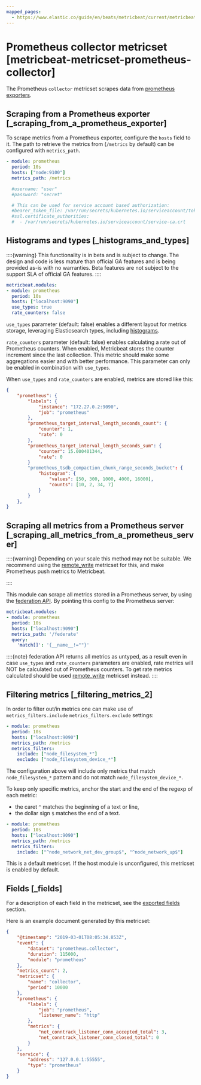```yaml
---
mapped_pages:
  - https://www.elastic.co/guide/en/beats/metricbeat/current/metricbeat-metricset-prometheus-collector.html
---
```


<!-- This file is generated! See scripts/mage/docs_collector.go -->

# Prometheus collector metricset [metricbeat-metricset-prometheus-collector]

The Prometheus `collector` metricset scrapes data from [prometheus exporters](https://prometheus.io/docs/instrumenting/exporters/).


## Scraping from a Prometheus exporter [_scraping_from_a_prometheus_exporter]

To scrape metrics from a Prometheus exporter, configure the `hosts` field to it. The path to retrieve the metrics from (`/metrics` by default) can be configured with `metrics_path`.

```yaml
- module: prometheus
  period: 10s
  hosts: ["node:9100"]
  metrics_path: /metrics

  #username: "user"
  #password: "secret"

  # This can be used for service account based authorization:
  #bearer_token_file: /var/run/secrets/kubernetes.io/serviceaccount/token
  #ssl.certificate_authorities:
  #  - /var/run/secrets/kubernetes.io/serviceaccount/service-ca.crt
```


## Histograms and types [_histograms_and_types]

::::{warning}
This functionality is in beta and is subject to change. The design and code is less mature than official GA features and is being provided as-is with no warranties. Beta features are not subject to the support SLA of official GA features.
::::


```yaml
metricbeat.modules:
- module: prometheus
  period: 10s
  hosts: ["localhost:9090"]
  use_types: true
  rate_counters: false
```

`use_types` parameter (default: false) enables a different layout for metrics storage, leveraging Elasticsearch types, including [histograms](elasticsearch://reference/elasticsearch/mapping-reference/histogram.md).

`rate_counters` parameter (default: false) enables calculating a rate out of Prometheus counters. When enabled, Metricbeat stores the counter increment since the last collection. This metric should make some aggregations easier and with better performance. This parameter can only be enabled in combination with `use_types`.

When `use_types` and `rate_counters` are enabled, metrics are stored like this:

```json
{
    "prometheus": {
        "labels": {
            "instance": "172.27.0.2:9090",
            "job": "prometheus"
        },
        "prometheus_target_interval_length_seconds_count": {
            "counter": 1,
            "rate": 0
        },
        "prometheus_target_interval_length_seconds_sum": {
            "counter": 15.000401344,
            "rate": 0
        }
        "prometheus_tsdb_compaction_chunk_range_seconds_bucket": {
            "histogram": {
                "values": [50, 300, 1000, 4000, 16000],
                "counts": [10, 2, 34, 7]
            }
        }
    },
}
```


## Scraping all metrics from a Prometheus server [_scraping_all_metrics_from_a_prometheus_server]

::::{warning}
Depending on your scale this method may not be suitable. We recommend using the [remote_write](/reference/metricbeat/metricbeat-metricset-prometheus-remote_write.md) metricset for this, and make Prometheus push metrics to Metricbeat.

::::


This module can scrape all metrics stored in a Prometheus server, by using the [federation API](https://prometheus.io/docs/prometheus/latest/federation/). By pointing this config to the Prometheus server:

```yaml
metricbeat.modules:
- module: prometheus
  period: 10s
  hosts: ["localhost:9090"]
  metrics_path: '/federate'
  query:
    'match[]': '{__name__!=""}'
```

::::{note}
federation API returns all metrics as untyped, as a result even in case `use_types` and `rate_counters` parameters are enabled, rate metrics will NOT be calculated out of Prometheus counters. To get rate metrics calculated should be used [remote_write](/reference/metricbeat/metricbeat-metricset-prometheus-remote_write.md) metricset instead.
::::



## Filtering metrics [_filtering_metrics_2]

In order to filter out/in metrics one can make use of `metrics_filters.include` `metrics_filters.exclude` settings:

```yaml
- module: prometheus
  period: 10s
  hosts: ["localhost:9090"]
  metrics_path: /metrics
  metrics_filters:
    include: ["node_filesystem_*"]
    exclude: ["node_filesystem_device_*"]
```

The configuration above will include only metrics that match `node_filesystem_*` pattern and do not match `node_filesystem_device_*`.

To keep only specific metrics, anchor the start and the end of the regexp of each metric:

* the caret `^` matches the beginning of a text or line,
* the dollar sign `$` matches the end of a text.

```yaml
- module: prometheus
  period: 10s
  hosts: ["localhost:9090"]
  metrics_path: /metrics
  metrics_filters:
    include: ["^node_network_net_dev_group$", "^node_network_up$"]
```

This is a default metricset. If the host module is unconfigured, this metricset is enabled by default.

## Fields [_fields]

For a description of each field in the metricset, see the [exported fields](/reference/metricbeat/exported-fields-prometheus.md) section.

Here is an example document generated by this metricset:

```json
{
    "@timestamp": "2019-03-01T08:05:34.853Z",
    "event": {
        "dataset": "prometheus.collector",
        "duration": 115000,
        "module": "prometheus"
    },
    "metrics_count": 2,
    "metricset": {
        "name": "collector",
        "period": 10000
    },
    "prometheus": {
        "labels": {
            "job": "prometheus",
            "listener_name": "http"
        },
        "metrics": {
            "net_conntrack_listener_conn_accepted_total": 3,
            "net_conntrack_listener_conn_closed_total": 0
        }
    },
    "service": {
        "address": "127.0.0.1:55555",
        "type": "prometheus"
    }
}
```
